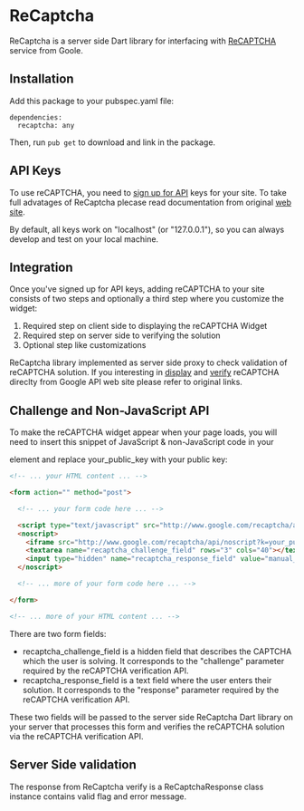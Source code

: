 ReCaptcha
=========

ReCaptcha is a server side Dart library for interfacing with [ReCAPTCHA](https://developers.google.com/recaptcha) service from Goole.

Installation
------------

Add this package to your pubspec.yaml file:

    dependencies:
      recaptcha: any

Then, run `pub get` to download and link in the package.

API Keys
--------

To use reCAPTCHA, you need to [sign up for API](http://www.google.com/recaptcha/admin#whyrecaptcha) keys for your site. To take full advatages of ReCaptcha plecase read documentation from original [web site](https://developers.google.com/recaptcha).

By default, all keys work on "localhost" (or "127.0.0.1"), so you can always develop and test on your local machine.


Integration
-----------

Once you've signed up for API keys, adding reCAPTCHA to your site consists of two steps and optionally a third step where you customize the widget:

1. Required step on client side to displaying the reCAPTCHA Widget
2. Required step on server side to verifying the solution
3. Optional step like customizations

ReCaptcha library implemented as server side proxy to check validation of reCAPTCHA solution. If you interesting in [display](https://developers.google.com/recaptcha/docs/display) and [verify](https://developers.google.com/recaptcha/docs/verify) reCAPTCHA direclty from Google API web site please refer to original links. 

Challenge and Non-JavaScript API
--------------------------------

To make the reCAPTCHA widget appear when your page loads, you will need to insert this snippet of JavaScript & non-JavaScript code in your <form> element and replace your_public_key with your public key:

```html
<!-- ... your HTML content ... -->

<form action="" method="post">

  <!-- ... your form code here ... -->

  <script type="text/javascript" src="http://www.google.com/recaptcha/api/challenge?k=your_public_key"></script>
  <noscript>
    <iframe src="http://www.google.com/recaptcha/api/noscript?k=your_public_key" height="300" width="500" frameborder="0"></iframe><br>
    <textarea name="recaptcha_challenge_field" rows="3" cols="40"></textarea>
    <input type="hidden" name="recaptcha_response_field" value="manual_challenge">
  </noscript>

  <!-- ... more of your form code here ... -->

</form>

<!-- ... more of your HTML content ... -->
```

There are two form fields:

- recaptcha_challenge_field is a hidden field that describes the CAPTCHA which the user is solving. It corresponds to the "challenge" parameter required by the reCAPTCHA verification API.
- recaptcha_response_field is a text field where the user enters their solution. It corresponds to the "response" parameter required by the reCAPTCHA verification API.

These two fields will be passed to the server side ReCaptcha Dart library on your server that processes this form and verifies the reCAPTCHA solution via the reCAPTCHA verification API.

Server Side validation
----------------------

The response from ReCaptcha verify is a ReCaptchaResponse class instance contains valid flag and error message. 

